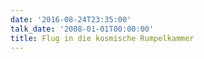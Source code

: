```yaml
---
date: '2016-08-24T23:35:00'
talk_date: '2008-01-01T00:00:00'
title: Flug in die kosmische Rumpelkammer
---
```

